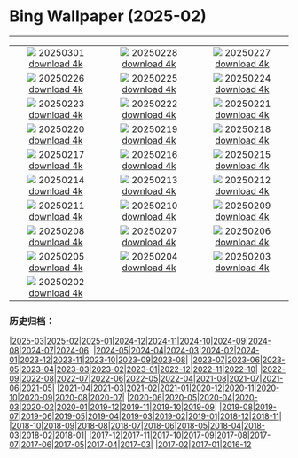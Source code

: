 # Bing Wallpaper (2025-02)
**************
| | | |
| :----: | :----: | :----: |
| ![](https://www.bing.com/th?id=OHR.MaligneLakeJasper_IT-IT4481289877_1920x1080.jpg) 20250301 [download 4k](https://www.bing.com/th?id=OHR.MaligneLakeJasper_IT-IT4481289877_UHD.jpg) | ![](https://www.bing.com/th?id=OHR.BhutanMonastery_IT-IT9860257157_1920x1080.jpg) 20250228 [download 4k](https://www.bing.com/th?id=OHR.BhutanMonastery_IT-IT9860257157_UHD.jpg) | ![](https://www.bing.com/th?id=OHR.PolarCub_IT-IT9763636877_1920x1080.jpg) 20250227 [download 4k](https://www.bing.com/th?id=OHR.PolarCub_IT-IT9763636877_UHD.jpg) |
| ![](https://www.bing.com/th?id=OHR.ArgyllStalker_IT-IT3265254164_1920x1080.jpg) 20250226 [download 4k](https://www.bing.com/th?id=OHR.ArgyllStalker_IT-IT3265254164_UHD.jpg) | ![](https://www.bing.com/th?id=OHR.MilanFashionWeek_IT-IT9622143512_1920x1080.jpg) 20250225 [download 4k](https://www.bing.com/th?id=OHR.MilanFashionWeek_IT-IT9622143512_UHD.jpg) | ![](https://www.bing.com/th?id=OHR.BryceHoodoos_IT-IT9552861475_1920x1080.jpg) 20250224 [download 4k](https://www.bing.com/th?id=OHR.BryceHoodoos_IT-IT9552861475_UHD.jpg) |
| ![](https://www.bing.com/th?id=OHR.MtFujiSunrise_IT-IT9440772477_1920x1080.jpg) 20250223 [download 4k](https://www.bing.com/th?id=OHR.MtFujiSunrise_IT-IT9440772477_UHD.jpg) | ![](https://www.bing.com/th?id=OHR.StLouisArch_IT-IT9390622803_1920x1080.jpg) 20250222 [download 4k](https://www.bing.com/th?id=OHR.StLouisArch_IT-IT9390622803_UHD.jpg) | ![](https://www.bing.com/th?id=OHR.BattagliaDiPavia_IT-IT9266388577_1920x1080.jpg) 20250221 [download 4k](https://www.bing.com/th?id=OHR.BattagliaDiPavia_IT-IT9266388577_UHD.jpg) |
| ![](https://www.bing.com/th?id=OHR.CanadaDeer_IT-IT6705566058_1920x1080.jpg) 20250220 [download 4k](https://www.bing.com/th?id=OHR.CanadaDeer_IT-IT6705566058_UHD.jpg) | ![](https://www.bing.com/th?id=OHR.YungangGrottoes_IT-IT7896461151_1920x1080.jpg) 20250219 [download 4k](https://www.bing.com/th?id=OHR.YungangGrottoes_IT-IT7896461151_UHD.jpg) | ![](https://www.bing.com/th?id=OHR.BlueBelize_IT-IT5720382841_1920x1080.jpg) 20250218 [download 4k](https://www.bing.com/th?id=OHR.BlueBelize_IT-IT5720382841_UHD.jpg) |
| ![](https://www.bing.com/th?id=OHR.CatalanPyrenees_IT-IT5630945736_1920x1080.jpg) 20250217 [download 4k](https://www.bing.com/th?id=OHR.CatalanPyrenees_IT-IT5630945736_UHD.jpg) | ![](https://www.bing.com/th?id=OHR.HumpbackMother_IT-IT2396976116_1920x1080.jpg) 20250216 [download 4k](https://www.bing.com/th?id=OHR.HumpbackMother_IT-IT2396976116_UHD.jpg) | ![](https://www.bing.com/th?id=OHR.Misotsuchi2025_IT-IT7855483347_1920x1080.jpg) 20250215 [download 4k](https://www.bing.com/th?id=OHR.Misotsuchi2025_IT-IT7855483347_UHD.jpg) |
| ![](https://www.bing.com/th?id=OHR.TypicalVenetianRedGold_IT-IT4023171951_1920x1080.jpg) 20250214 [download 4k](https://www.bing.com/th?id=OHR.TypicalVenetianRedGold_IT-IT4023171951_UHD.jpg) | ![](https://www.bing.com/th?id=OHR.LakeTyrrell_IT-IT6174481161_1920x1080.jpg) 20250213 [download 4k](https://www.bing.com/th?id=OHR.LakeTyrrell_IT-IT6174481161_UHD.jpg) | ![](https://www.bing.com/th?id=OHR.GalapagosIguana_IT-IT5515786764_1920x1080.jpg) 20250212 [download 4k](https://www.bing.com/th?id=OHR.GalapagosIguana_IT-IT5515786764_UHD.jpg) |
| ![](https://www.bing.com/th?id=OHR.PanoramaSanremoFestival_IT-IT5283578356_1920x1080.jpg) 20250211 [download 4k](https://www.bing.com/th?id=OHR.PanoramaSanremoFestival_IT-IT5283578356_UHD.jpg) | ![](https://www.bing.com/th?id=OHR.UmbrellaDay_IT-IT1405781799_1920x1080.jpg) 20250210 [download 4k](https://www.bing.com/th?id=OHR.UmbrellaDay_IT-IT1405781799_UHD.jpg) | ![](https://www.bing.com/th?id=OHR.AlstromPoint_IT-IT1127096784_1920x1080.jpg) 20250209 [download 4k](https://www.bing.com/th?id=OHR.AlstromPoint_IT-IT1127096784_UHD.jpg) |
| ![](https://www.bing.com/th?id=OHR.SnowySvaneti_IT-IT0719958038_1920x1080.jpg) 20250208 [download 4k](https://www.bing.com/th?id=OHR.SnowySvaneti_IT-IT0719958038_UHD.jpg) | ![](https://www.bing.com/th?id=OHR.BlueNorway_IT-IT0515535753_1920x1080.jpg) 20250207 [download 4k](https://www.bing.com/th?id=OHR.BlueNorway_IT-IT0515535753_UHD.jpg) | ![](https://www.bing.com/th?id=OHR.WhararikiBeach_IT-IT3025215693_1920x1080.jpg) 20250206 [download 4k](https://www.bing.com/th?id=OHR.WhararikiBeach_IT-IT3025215693_UHD.jpg) |
| ![](https://www.bing.com/th?id=OHR.ScottishSheep_IT-IT3106374740_1920x1080.jpg) 20250205 [download 4k](https://www.bing.com/th?id=OHR.ScottishSheep_IT-IT3106374740_UHD.jpg) | ![](https://www.bing.com/th?id=OHR.GoldenBridge_IT-IT2971017940_1920x1080.jpg) 20250204 [download 4k](https://www.bing.com/th?id=OHR.GoldenBridge_IT-IT2971017940_UHD.jpg) | ![](https://www.bing.com/th?id=OHR.RibbleheadViaduct_IT-IT3273904446_1920x1080.jpg) 20250203 [download 4k](https://www.bing.com/th?id=OHR.RibbleheadViaduct_IT-IT3273904446_UHD.jpg) |
| ![](https://www.bing.com/th?id=OHR.PortofinoMarathon_IT-IT1822275112_1920x1080.jpg) 20250202 [download 4k](https://www.bing.com/th?id=OHR.PortofinoMarathon_IT-IT1822275112_UHD.jpg) |  |  |

### 历史归档：

|[2025-03](bing/2025-03/2025-03.md)|[2025-02](bing/2025-02/2025-02.md)|[2025-01](bing/2025-01/2025-01.md)|[2024-12](bing/2024-12/2024-12.md)|[2024-11](bing/2024-11/2024-11.md)|[2024-10](bing/2024-10/2024-10.md)|[2024-09](bing/2024-09/2024-09.md)|[2024-08](bing/2024-08/2024-08.md)|[2024-07](bing/2024-07/2024-07.md)|[2024-06](bing/2024-06/2024-06.md)|
|[2024-05](bing/2024-05/2024-05.md)|[2024-04](bing/2024-04/2024-04.md)|[2024-03](bing/2024-03/2024-03.md)|[2024-02](bing/2024-02/2024-02.md)|[2024-01](bing/2024-01/2024-01.md)|[2023-12](bing/2023-12/2023-12.md)|[2023-11](bing/2023-11/2023-11.md)|[2023-10](bing/2023-10/2023-10.md)|[2023-09](bing/2023-09/2023-09.md)|[2023-08](bing/2023-08/2023-08.md)|
|[2023-07](bing/2023-07/2023-07.md)|[2023-06](bing/2023-06/2023-06.md)|[2023-05](bing/2023-05/2023-05.md)|[2023-04](bing/2023-04/2023-04.md)|[2023-03](bing/2023-03/2023-03.md)|[2023-02](bing/2023-02/2023-02.md)|[2023-01](bing/2023-01/2023-01.md)|[2022-12](bing/2022-12/2022-12.md)|[2022-11](bing/2022-11/2022-11.md)|[2022-10](bing/2022-10/2022-10.md)|
|[2022-09](bing/2022-09/2022-09.md)|[2022-08](bing/2022-08/2022-08.md)|[2022-07](bing/2022-07/2022-07.md)|[2022-06](bing/2022-06/2022-06.md)|[2022-05](bing/2022-05/2022-05.md)|[2022-04](bing/2022-04/2022-04.md)|[2021-08](bing/2021-08/2021-08.md)|[2021-07](bing/2021-07/2021-07.md)|[2021-06](bing/2021-06/2021-06.md)|[2021-05](bing/2021-05/2021-05.md)|
|[2021-04](bing/2021-04/2021-04.md)|[2021-03](bing/2021-03/2021-03.md)|[2021-02](bing/2021-02/2021-02.md)|[2021-01](bing/2021-01/2021-01.md)|[2020-12](bing/2020-12/2020-12.md)|[2020-11](bing/2020-11/2020-11.md)|[2020-10](bing/2020-10/2020-10.md)|[2020-09](bing/2020-09/2020-09.md)|[2020-08](bing/2020-08/2020-08.md)|[2020-07](bing/2020-07/2020-07.md)|
|[2020-06](bing/2020-06/2020-06.md)|[2020-05](bing/2020-05/2020-05.md)|[2020-04](bing/2020-04/2020-04.md)|[2020-03](bing/2020-03/2020-03.md)|[2020-02](bing/2020-02/2020-02.md)|[2020-01](bing/2020-01/2020-01.md)|[2019-12](bing/2019-12/2019-12.md)|[2019-11](bing/2019-11/2019-11.md)|[2019-10](bing/2019-10/2019-10.md)|[2019-09](bing/2019-09/2019-09.md)|
|[2019-08](bing/2019-08/2019-08.md)|[2019-07](bing/2019-07/2019-07.md)|[2019-06](bing/2019-06/2019-06.md)|[2019-05](bing/2019-05/2019-05.md)|[2019-04](bing/2019-04/2019-04.md)|[2019-03](bing/2019-03/2019-03.md)|[2019-02](bing/2019-02/2019-02.md)|[2019-01](bing/2019-01/2019-01.md)|[2018-12](bing/2018-12/2018-12.md)|[2018-11](bing/2018-11/2018-11.md)|
|[2018-10](bing/2018-10/2018-10.md)|[2018-09](bing/2018-09/2018-09.md)|[2018-08](bing/2018-08/2018-08.md)|[2018-07](bing/2018-07/2018-07.md)|[2018-06](bing/2018-06/2018-06.md)|[2018-05](bing/2018-05/2018-05.md)|[2018-04](bing/2018-04/2018-04.md)|[2018-03](bing/2018-03/2018-03.md)|[2018-02](bing/2018-02/2018-02.md)|[2018-01](bing/2018-01/2018-01.md)|
|[2017-12](bing/2017-12/2017-12.md)|[2017-11](bing/2017-11/2017-11.md)|[2017-10](bing/2017-10/2017-10.md)|[2017-09](bing/2017-09/2017-09.md)|[2017-08](bing/2017-08/2017-08.md)|[2017-07](bing/2017-07/2017-07.md)|[2017-06](bing/2017-06/2017-06.md)|[2017-05](bing/2017-05/2017-05.md)|[2017-04](bing/2017-04/2017-04.md)|[2017-03](bing/2017-03/2017-03.md)|
|[2017-02](bing/2017-02/2017-02.md)|[2017-01](bing/2017-01/2017-01.md)|[2016-12](bing/2016-12/2016-12.md)